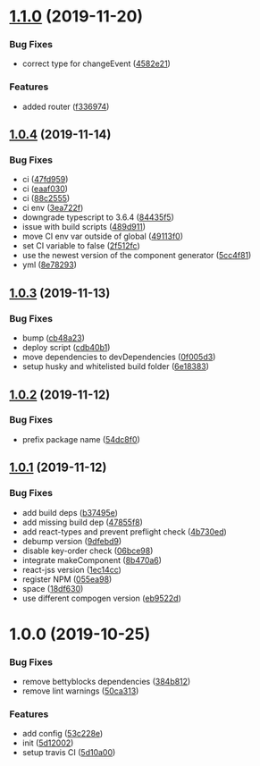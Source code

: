 # [1.1.0](https://github.com/bettyblocks/preview/compare/v1.0.4...v1.1.0) (2019-11-20)


### Bug Fixes

* correct type for changeEvent ([4582e21](https://github.com/bettyblocks/preview/commit/4582e21c292cdaa6939b4ec2d7436f1f51c85aa7))


### Features

* added router ([f336974](https://github.com/bettyblocks/preview/commit/f33697497f54d301bf3ef62d5b6e1935860bdae5))

## [1.0.4](https://github.com/bettyblocks/preview/compare/v1.0.3...v1.0.4) (2019-11-14)


### Bug Fixes

* ci ([47fd959](https://github.com/bettyblocks/preview/commit/47fd959e0b6b9b5ece9db81c3ce6b96de10323b3))
* ci ([eaaf030](https://github.com/bettyblocks/preview/commit/eaaf030b97321f52d489cb79b46820b70b606aba))
* ci ([88c2555](https://github.com/bettyblocks/preview/commit/88c25552e6f0f33b7cc2abbaef802b41874937fa))
* ci env ([3ea722f](https://github.com/bettyblocks/preview/commit/3ea722f58198787a98a3e68f0a3b964402816161))
* downgrade typescript to 3.6.4 ([84435f5](https://github.com/bettyblocks/preview/commit/84435f5f59160792819df25aea310c614c908a40))
* issue with build scripts ([489d911](https://github.com/bettyblocks/preview/commit/489d911b42de56f9d315406735e6749adb76df04))
* move CI env var outside of global ([49113f0](https://github.com/bettyblocks/preview/commit/49113f05813db4df08dc37107324e43c400751ab))
* set CI variable to false ([2f512fc](https://github.com/bettyblocks/preview/commit/2f512fc7438333d15c30b8fce84bf2d70293035e))
* use the newest version of the component generator ([5cc4f81](https://github.com/bettyblocks/preview/commit/5cc4f817a607351ff29b04c1a8499300be80a3aa))
* yml ([8e78293](https://github.com/bettyblocks/preview/commit/8e782932ae3b816653d6df50718638568c872c4b))

## [1.0.3](https://github.com/bettyblocks/preview/compare/v1.0.2...v1.0.3) (2019-11-13)


### Bug Fixes

* bump ([cb48a23](https://github.com/bettyblocks/preview/commit/cb48a2362758a2934a1c086720f2456053c56c10))
* deploy script ([cdb40b1](https://github.com/bettyblocks/preview/commit/cdb40b1b83e1bce095a1ff29faeb6c05689a2957))
* move dependencies to devDependencies ([0f005d3](https://github.com/bettyblocks/preview/commit/0f005d3de1cb1a8015a649e0b1d9d313cc4a47d1))
* setup husky and whitelisted build folder ([6e18383](https://github.com/bettyblocks/preview/commit/6e183833f3d7b05bef111491f3addd5491981a96))

## [1.0.2](https://github.com/bettyblocks/preview/compare/v1.0.1...v1.0.2) (2019-11-12)


### Bug Fixes

* prefix package name ([54dc8f0](https://github.com/bettyblocks/preview/commit/54dc8f0ab5453974f3f17c77a69a4c3d5b7f0b47))

## [1.0.1](https://github.com/bettyblocks/preview/compare/v1.0.0...v1.0.1) (2019-11-12)


### Bug Fixes

* add build deps ([b37495e](https://github.com/bettyblocks/preview/commit/b37495edaf9ba141eeeb30fd2a2016b519a4bc93))
* add missing build dep ([47855f8](https://github.com/bettyblocks/preview/commit/47855f80b78f17e29b0f98e15ee993da6ea08930))
* add react-types and prevent preflight check ([4b730ed](https://github.com/bettyblocks/preview/commit/4b730ed40619b247cd84e2fcf355352da3c932f6))
* debump version ([9dfebd9](https://github.com/bettyblocks/preview/commit/9dfebd9a37857ab4af606dc27867174f2ed349c9))
* disable key-order check ([06bce98](https://github.com/bettyblocks/preview/commit/06bce98c19410c924d2c2ea118a963e8b987c556))
* integrate makeComponent ([8b470a6](https://github.com/bettyblocks/preview/commit/8b470a65c634d58401f76aadb0baa2d7dc26bf86))
* react-jss version ([1ec14cc](https://github.com/bettyblocks/preview/commit/1ec14cc9713a9ce897e79c7ba72983d88c217bf1))
* register NPM ([055ea98](https://github.com/bettyblocks/preview/commit/055ea98b27d797b105b4b57587d1d2f12c3ae114))
* space ([18df630](https://github.com/bettyblocks/preview/commit/18df6308f174c4208c387c6f9bba58908ce5a24f))
* use different compogen version ([eb9522d](https://github.com/bettyblocks/preview/commit/eb9522dba80a1c7e4adaa5e97f69c6d7973fb21c))

# 1.0.0 (2019-10-25)


### Bug Fixes

* remove bettyblocks dependencies ([384b812](https://github.com/bettyblocks/preview/commit/384b81293438c6db1bb018d97c0d0b7b426063d7))
* remove lint warnings ([50ca313](https://github.com/bettyblocks/preview/commit/50ca313fb0eea00894a72da4506274f0598b1651))


### Features

* add config ([53c228e](https://github.com/bettyblocks/preview/commit/53c228e1387a2744b846569a20ce0c9dce4fbeb6))
* init ([5d12002](https://github.com/bettyblocks/preview/commit/5d1200252647b102fa1bdb9b23aa75ceaa9050f8))
* setup travis CI ([5d10a00](https://github.com/bettyblocks/preview/commit/5d10a000bdca9f6e92116be2d909acfd06e36e7c))

